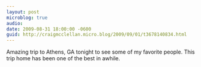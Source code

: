 ```yaml
---
layout: post
microblog: true
audio: 
date: 2009-08-31 18:00:00 -0600
guid: http://craigmcclellan.micro.blog/2009/09/01/t3678140834.html
---
```

Amazing trip to Athens, GA tonight to see some of my favorite people. This trip home has been one of the best in awhile.
